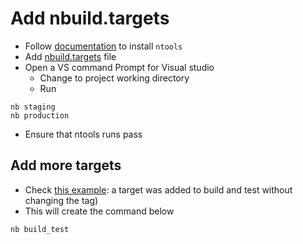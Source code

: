 # Add nbuild.targets

- Follow [documentation](https://naz-hage.github.io/ntools/) to install `ntools`
- Add [nbuild.targets](https://naz-hage.github.io/ntools/setup/#nbuildtargets) file
- Open a VS command Prompt for Visual studio
   - Change to project working directory
   -  Run
```
nb staging 
nb production
```
- Ensure that ntools runs pass

## Add more targets
- Check [this example](../nbuild.targets#L56-L61): a target was added to build and test without changing the tag)
- This will create the command below
```
nb build_test
```
